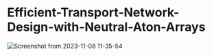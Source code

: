 # Efficient-Transport-Network-Design-with-Neutral-Aton-Arrays

![Screenshot from 2023-11-08 11-35-54](https://github.com/jordan0809/Efficient-Transport-Network-Design-with-Neutral-Atom-Arrays/assets/68440833/3de71c3e-fe0c-43c7-ad93-2315b05f4744)
